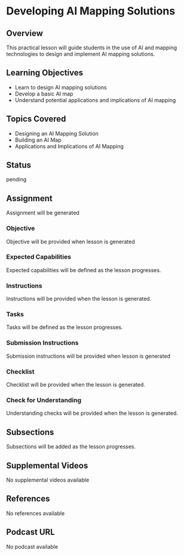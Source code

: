 # Developing AI Mapping Solutions

## Overview

This practical lesson will guide students in the use of AI and mapping technologies to design and implement AI mapping solutions.

## Learning Objectives

- Learn to design AI mapping solutions
- Develop a basic AI map
- Understand potential applications and implications of AI mapping

## Topics Covered

- Designing an AI Mapping Solution
- Building an AI Map
- Applications and Implications of AI Mapping

## Status

pending

## Assignment

Assignment will be generated

### Objective

Objective will be provided when lesson is generated

### Expected Capabilities

Expected capabilities will be defined as the lesson progresses.

### Instructions

Instructions will be provided when the lesson is generated.

### Tasks

Tasks will be defined as the lesson progresses.

### Submission Instructions

Submission instructions will be provided when lesson is generated

### Checklist

Checklist will be provided when the lesson is generated.

### Check for Understanding

Understanding checks will be provided when the lesson is generated.

## Subsections

Subsections will be added as the lesson progresses.

## Supplemental Videos

No supplemental videos available

## References

No references available

## Podcast URL

No podcast available